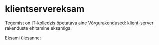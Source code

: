 # klientservereksam

Tegemist on IT-kolledzis õpetatava aine
Võrgurakendused: klient-server rakenduste ehitamine
eksamiga.

Eksami ülesanne:

